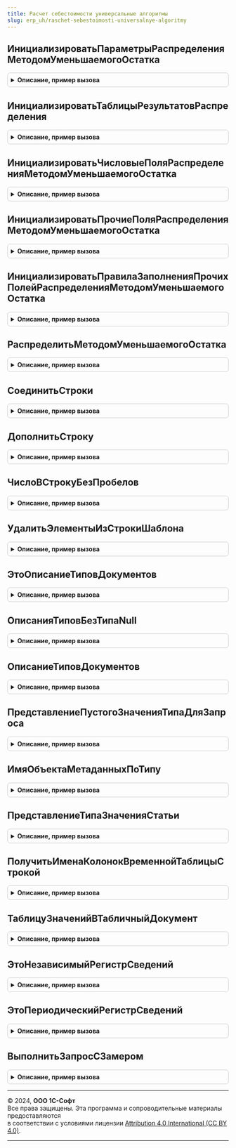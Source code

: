 ```yaml
---
title: Расчет себестоимости универсальные алгоритмы
slug: erp_uh/raschet-sebestoimosti-universalnye-algoritmy
---
```



## ИнициализироватьПараметрыРаспределенияМетодомУменьшаемогоОстатка
<details style="margin: 1em 0; padding: 0.5em; border: 1px solid #ccc; border-radius: 6px;">

<summary style="font-weight: bold; cursor: pointer;">Описание, пример вызова</summary>

```bsl

// Инициализирует основные параметры распределения.
// Обязательная.
//
// Параметры:
//  ИмяТаблицыИсточника - Строка - имя временной таблицы, содержащей данные для распределения.
//  ИмяТаблицыБазыРаспределения - Строка - имя временной таблицы, содержащей базу, по которой будут распределены данные из ИмяТаблицыИсточника.
// 	ПоляСвязи- Строка - перечень полей (через запятую), по которым данные таблицы ИмяТаблицыИсточника будут сопоставляться с данными таблицы ИмяТаблицыБазыРаспределения;
//		имена полей этих таблиц должны совпадать;
//		сопоставление выполняется по условию "ИмяТаблицыИсточника.ПолеСвязи1 = ИмяТаблицыБазыРаспределения.ПолеСвязи1 И ИмяТаблицыИсточника.ПолеСвязи2 = ИмяТаблицыБазыРаспределения.ПолеСвязи2 И ...".
//	УдалятьИсточникПослеРаспределения - Булево - определяет необходимость удаления таблицы ИмяТаблицыИсточника после окончания распределения.
//	УдалятьБазуПослеРаспределения - Булево - определяет необходимость удаления таблицы ИмяТаблицыБазыРаспределения после окончания распределения.
// Возвращаемое значение:
// 	Структура - Описание:
// * Шаблоны - Структура -:
// ** ПравилаВыбораПолей - Строка -
// ** ПоляБазыДополнение - Строка -
// ** ПоляБазыНеИменованные - Строка -
// ** ПоляБазыИменованные - Строка -
// ** ПоляИсточникаНеИменованные - Строка -
// ** ПоляИсточникаИменованные - Строка -
// ** ПоляСвязиСоединение - Строка -
// ** ПоляСвязиНеИменованные - Строка -
// ** ПоляСвязиИменованные - Строка -
// ** СоединениеСтрокИЛИ - Строка -
// ** СоединениеСтрокИ - Строка -
// ** РазделительПолей - Строка -
// * ПравилаЗаполненияПрочихПолей - Структура -
// * НеВключатьПоляБазы - Строка -
// * НеВключатьПоляИсточника - Строка -
// * ПрочиеПоляБазы - Строка -
// * ПрочиеПоляИсточника - Строка -
// * ПравилаРаспределения - Массив -
// * УдалятьБазуПослеРаспределения - Булево -
// * УдалятьИсточникПослеРаспределения - Булево -
//
Функция ИнициализироватьПараметрыРаспределенияМетодомУменьшаемогоОстатка( Экспорт
```

Пример вызова
```bsl
Результат = РасчетСебестоимостиУниверсальныеАлгоритмы.ИнициализироватьПараметрыРаспределенияМетодомУменьшаемогоОстатка();
```
</details>

## ИнициализироватьТаблицыРезультатовРаспределения
<details style="margin: 1em 0; padding: 0.5em; border: 1px solid #ccc; border-radius: 6px;">

<summary style="font-weight: bold; cursor: pointer;">Описание, пример вызова</summary>

```bsl

// Инициализирует описание таблиц, в которые помещаются результаты распределения.
// Необязательная.
//
// Параметры:
//	ПараметрыРаспределения - Структура - результат функции ИнициализироватьПараметрыРаспределенияМетодомУменьшаемогоОстатка()
//	ИмяТаблицыРезультата - Строка - имя временной таблицы, в которую помещается результат распределения.
//	ИмяТаблицыНераспределенныхДанныхИсточника - Строка - имя временной таблицы, в которую помещается данные источника, не распределенные по базе;
//		если указана пустая строка, то таблица формироваться не будет.
//	ИмяТаблицыНераспределенныхДанныхБазы - Строка - имя временной таблицы, в которую помещается данные базы, для которых нет данных в источнике;
//		если указана пустая строка, то таблица формироваться не будет.
//
//	Возвращаемое значение:
//		Структура - параметры распределения.
//
Функция ИнициализироватьТаблицыРезультатовРаспределения(ПараметрыРаспределения, Экспорт
```

Пример вызова
```bsl
Результат = РасчетСебестоимостиУниверсальныеАлгоритмы.ИнициализироватьТаблицыРезультатовРаспределения(ПараметрыРаспределения, );
```
</details>

## ИнициализироватьЧисловыеПоляРаспределенияМетодомУменьшаемогоОстатка
<details style="margin: 1em 0; padding: 0.5em; border: 1px solid #ccc; border-radius: 6px;">

<summary style="font-weight: bold; cursor: pointer;">Описание, пример вызова</summary>

```bsl

// Инициализирует описание числовых полей таблиц, которые подлежат распределению.
// Обязательная. Возможен вызов несколько раз.
// Возможны ситуации, когда распределение разных ресурсов таблицы-источника необходимо выполнить по разным базисам.
// Например, ресурс Ресурс1 необходимо распределить по полю Базис1, а ресурс Ресурс2 - по полю Базис2.
// В этом случае необходимо вызывать процедуру два раза:
// ИнициализироватьЧисловыеПоляРаспределенияМетодомУменьшаемогоОстатка(ПараметрыРаспределения, "Ресурс1", "Базис1", "Базис1");
// ИнициализироватьЧисловыеПоляРаспределенияМетодомУменьшаемогоОстатка(ПараметрыРаспределения, "Ресурс2", "Базис2", "Базис2");
//
// Параметры:
//	ПараметрыРаспределения - см. РасчетСебестоимостиУниверсальныеАлгоритмы.ИнициализироватьПараметрыРаспределенияМетодомУменьшаемогоОстатка
//	РесурсыИсточника - Строка - перечень распределяемых числовых полей таблицы-источника (через запятую).
//	ПолеБазисаИсточника - Строка - имя поля базиса таблицы-источника, по которому необходимо выполнить распределение ресурсов.
//	ПолеБазисаБазы - Строка - имя поля базиса таблицы-базы, по которому необходимо выполнить распределение ресурсов; может не совпадать с ПолеБазисаИсточника.
//
Процедура ИнициализироватьЧисловыеПоляРаспределенияМетодомУменьшаемогоОстатка(ПараметрыРаспределения, Экспорт
```

Пример вызова
```bsl
РасчетСебестоимостиУниверсальныеАлгоритмы.ИнициализироватьЧисловыеПоляРаспределенияМетодомУменьшаемогоОстатка(ПараметрыРаспределения, );
```
</details>

## ИнициализироватьПрочиеПоляРаспределенияМетодомУменьшаемогоОстатка
<details style="margin: 1em 0; padding: 0.5em; border: 1px solid #ccc; border-radius: 6px;">

<summary style="font-weight: bold; cursor: pointer;">Описание, пример вызова</summary>

```bsl

// Инициализирует описание прочих полей таблиц, которые необходимо включить в результат распределения.
// Необязательная.
// Прочие поля источника/базы, присутствующие в полях связи, будут исключены из списка прочих полей.
//
// Параметры:
//	ПараметрыРаспределения - см. РасчетСебестоимостиУниверсальныеАлгоритмы.ИнициализироватьПараметрыРаспределенияМетодомУменьшаемогоОстатка
//	ПрочиеПоляИсточника - Строка - перечень прочих полей таблицы-источника (через запятую);
//		по этим полям будет выполнено упорядочивание данных таблицы-источника перед распределением.
//	ПрочиеПоляБазы - Строка - перечень прочих полей таблицы-базы (через запятую);
//		по этим полям будет выполнено упорядочивание данных таблицы-базы перед распределением.
//	НеВключатьПоляИсточника - Строка - перечень полей (через запятую) таблицы-источника, которые необходимы для упорядочивания данных, но не нужны в результате распределения.
//	НеВключатьПоляБазы - Строка - перечень полей (через запятую) таблицы-базы, которые необходимы для упорядочивания данных, но не нужны в результате распределения.
//
Процедура ИнициализироватьПрочиеПоляРаспределенияМетодомУменьшаемогоОстатка(ПараметрыРаспределения, Экспорт
```

Пример вызова
```bsl
РасчетСебестоимостиУниверсальныеАлгоритмы.ИнициализироватьПрочиеПоляРаспределенияМетодомУменьшаемогоОстатка(ПараметрыРаспределения, );
```
</details>

## ИнициализироватьПравилаЗаполненияПрочихПолейРаспределенияМетодомУменьшаемогоОстатка
<details style="margin: 1em 0; padding: 0.5em; border: 1px solid #ccc; border-radius: 6px;">

<summary style="font-weight: bold; cursor: pointer;">Описание, пример вызова</summary>

```bsl

// Инициализирует правила заполнения прочих полей таблиц в результате распределения.
// Необязательная.
//
// Параметры:
//	ПараметрыРаспределения - Структура - результат функции ИнициализироватьПараметрыРаспределенияМетодомУменьшаемогоОстатка()
//	ПоляДляЗаполненияИзИсточника - Строка - перечень прочих полей таблицы-источника (через запятую), которые должны быть безусловно перенесены в результат распределения.
//		необходимо указывать только поля, присутствующие и в таблице-источнике, и в таблице-базе.
//	ПоляДляЗаполненияИзБазы - Строка - перечень прочих полей таблицы-базы (через запятую), которые должны быть безусловно перенесены в результат распределения.
//		необходимо указывать только поля, присутствующие и в таблице-источнике, и в таблице-базе.
//	ПоляСПриоритетомИсточника - Строка - перечень прочих полей таблицы-источника (через запятую), которые должны быть перенесены в результат распределения
//		в том случае, если значение поля в источнике заполнено; если значение поля в источнике не заполнено, то в результат будет перенесено значение поля из базы.
//		необходимо указывать только поля, присутствующие и в таблице-источнике, и в таблице-базе.
//	ПоляСПриоритетомБазы - Строка - перечень прочих полей таблицы-базы (через запятую), которые должны быть перенесены в результат распределения
//		в том случае, если значение поля в базе заполнено; если значение поля в базе не заполнено, то в результат будет перенесено значение поля из источника.
//		необходимо указывать только поля, присутствующие и в таблице-источнике, и в таблице-базе.
//
Процедура ИнициализироватьПравилаЗаполненияПрочихПолейРаспределенияМетодомУменьшаемогоОстатка(ПараметрыРаспределения, Экспорт
```

Пример вызова
```bsl
РасчетСебестоимостиУниверсальныеАлгоритмы.ИнициализироватьПравилаЗаполненияПрочихПолейРаспределенияМетодомУменьшаемогоОстатка(ПараметрыРаспределения, );
```
</details>

## РаспределитьМетодомУменьшаемогоОстатка
<details style="margin: 1em 0; padding: 0.5em; border: 1px solid #ccc; border-radius: 6px;">

<summary style="font-weight: bold; cursor: pointer;">Описание, пример вызова</summary>

```bsl

// Выполняет распределение данных временных таблиц методом уменьшаемого остатка.
// В результате будут сформированы следующие временные таблицы:
//	ВТРезультатРаспределения - результат распределения;
//		содержит поля ПоляСвязи + (все РесурсыИсточника + ПолеБазисаИсточника) + (ПрочиеПоляИсточника без НеВключатьПоляИсточника)
//		также содержит служебные поля "КлючТИ" и "КлючТБ"
//	ВТНераспределенныеДанныеИсточника - данные из ИмяТаблицыИсточника, для которых не хватило данных в базе распределения;
//		содержит те же поля, что и ВТРезультатРаспределения за исключением служебных полей;
//		также содержит служебное поле ЕстьБаза с типом Булево:
//			- если равно Истина, то для данной записи источника была база, но количества в поле базиса таблицы-базы не хватило для полного распределения данных таблицы-источника;
//				числовые поля содержат нераспределенные остатки; прочие поля заполнены из таблицы-источника.
//			- если равно Ложь, то для данной записи источника не было базы распределения;
//				числовые поля содержат исходные значения из таблицы-источника; прочие поля заполнены из таблицы-источника.
//	ВТНераспределенныеДанныеБазы - данные из ИмяТаблицыБазыРаспределения, для которых не хватило данных в источнике.
//		содержит поля ПоляСвязи + (все ПолеБазисаБазы) + (ПрочиеПоляБазы без НеВключатьПоляБазы)
// Имена таблиц результатов можно переопределить в процедуре ИнициализироватьТаблицыРезультатовРаспределения().
//
// Также в ПараметрыРаспределения будет добавлен ключ РезультатыРаспределения с типом Структура, в которую будут добавлены следующие данные (Ключ - Значение):
//	КоличествоИтераций - общее количество итераций распределения
//	ВремяРасчета - общее время расчета в секундах
//	РазмерИсточника - количество записей в таблице ИмяТаблицыИсточника
//	РазмерБазы - количество записей в таблице ИмяТаблицыБазыРаспределения
//	РазмерРезультата - количество записей в таблице ВТРезультатРаспределения
//	РазмерНераспределенныхЗаписейИсточника - количество записей в таблице ВТНераспределенныеДанныеИсточника
//	РазмерНераспределенныхЗаписейБазы - количество записей в таблице ВТНераспределенныеДанныеБазы
//
// Параметры:
//	ПараметрыРасчета - Структура - параметры расчета, содержащий менеджер временных таблиц, содержащий таблицы ИмяТаблицыИсточника и ИмяТаблицыБазыРаспределения.
//	ПараметрыРаспределения - см. РасчетСебестоимостиУниверсальныеАлгоритмы.ИнициализироватьПараметрыРаспределенияМетодомУменьшаемогоОстатка
//
Процедура РаспределитьМетодомУменьшаемогоОстатка(ПараметрыРасчета, ПараметрыРаспределения) Экспорт
```

Пример вызова
```bsl
РасчетСебестоимостиУниверсальныеАлгоритмы.РаспределитьМетодомУменьшаемогоОстатка(ПараметрыРасчета, ПараметрыРаспределения) 
```
</details>

## СоединитьСтроки
<details style="margin: 1em 0; padding: 0.5em; border: 1px solid #ccc; border-radius: 6px;">

<summary style="font-weight: bold; cursor: pointer;">Описание, пример вызова</summary>

```bsl

Функция СоединитьСтроки(Строка1 = "", Строка2 = "", Строка3 = "", Строка4 = "", Строка5 = "", Разделитель = ", ") Экспорт
```

Пример вызова
```bsl
Результат = РасчетСебестоимостиУниверсальныеАлгоритмы.СоединитьСтроки(Строка1, Строка2, Строка3, Строка4, Строка5, Разделитель, ") 
```
</details>

## ДополнитьСтроку
<details style="margin: 1em 0; padding: 0.5em; border: 1px solid #ccc; border-radius: 6px;">

<summary style="font-weight: bold; cursor: pointer;">Описание, пример вызова</summary>

```bsl

Процедура ДополнитьСтроку(СтрокаПриемник = "", Строка2 = "", Строка3 = "", Строка4 = "", Строка5 = "", Разделитель = ", ") Экспорт
```

Пример вызова
```bsl
РасчетСебестоимостиУниверсальныеАлгоритмы.ДополнитьСтроку(СтрокаПриемник, Строка2, Строка3, Строка4, Строка5, Разделитель, ") 
```
</details>

## ЧислоВСтрокуБезПробелов
<details style="margin: 1em 0; padding: 0.5em; border: 1px solid #ccc; border-radius: 6px;">

<summary style="font-weight: bold; cursor: pointer;">Описание, пример вызова</summary>

```bsl

Функция ЧислоВСтрокуБезПробелов(ЧисловоеЗначение) Экспорт
```

Пример вызова
```bsl
Результат = РасчетСебестоимостиУниверсальныеАлгоритмы.ЧислоВСтрокуБезПробелов(ЧисловоеЗначение) 
```
</details>

## УдалитьЭлементыИзСтрокиШаблона
<details style="margin: 1em 0; padding: 0.5em; border: 1px solid #ccc; border-radius: 6px;">

<summary style="font-weight: bold; cursor: pointer;">Описание, пример вызова</summary>

```bsl

Функция УдалитьЭлементыИзСтрокиШаблона(СтрокаШаблона, УдаляемыеЭлементы) Экспорт
```

Пример вызова
```bsl
Результат = РасчетСебестоимостиУниверсальныеАлгоритмы.УдалитьЭлементыИзСтрокиШаблона(СтрокаШаблона, УдаляемыеЭлементы) 
```
</details>

## ЭтоОписаниеТиповДокументов
<details style="margin: 1em 0; padding: 0.5em; border: 1px solid #ccc; border-radius: 6px;">

<summary style="font-weight: bold; cursor: pointer;">Описание, пример вызова</summary>

```bsl

Функция ЭтоОписаниеТиповДокументов(ТипПоля) Экспорт
```

Пример вызова
```bsl
Результат = РасчетСебестоимостиУниверсальныеАлгоритмы.ЭтоОписаниеТиповДокументов(ТипПоля));
```
</details>

## ОписанияТиповБезТипаNull
<details style="margin: 1em 0; padding: 0.5em; border: 1px solid #ccc; border-radius: 6px;">

<summary style="font-weight: bold; cursor: pointer;">Описание, пример вызова</summary>

```bsl

Функция ОписанияТиповБезТипаNull(ИсходныеТипы) Экспорт
```

Пример вызова
```bsl
Результат = РасчетСебестоимостиУниверсальныеАлгоритмы.ОписанияТиповБезТипаNull(ИсходныеТипы) 
```
</details>

## ОписаниеТиповДокументов
<details style="margin: 1em 0; padding: 0.5em; border: 1px solid #ccc; border-radius: 6px;">

<summary style="font-weight: bold; cursor: pointer;">Описание, пример вызова</summary>

```bsl

// Возвращает описание типов всех документов с учетом документов из расширений конфигурации.
//
// Возвращаемое значение:
//	ОписаниеТипов - описание типов всех документов
//
Функция ОписаниеТиповДокументов() Экспорт
```

Пример вызова
```bsl
Результат = РасчетСебестоимостиУниверсальныеАлгоритмы.ОписаниеТиповДокументов() 
```
</details>

## ПредставлениеПустогоЗначенияТипаДляЗапроса
<details style="margin: 1em 0; padding: 0.5em; border: 1px solid #ccc; border-radius: 6px;">

<summary style="font-weight: bold; cursor: pointer;">Описание, пример вызова</summary>

```bsl

// Возвращает строковое представление пустого значения указанного типа для запроса.
//
// Параметры:
//	ОписаниеТипаЗначения - ОписаниеТипов -
//
// Возвращаемое значение:
//	Строка -
//
Функция ПредставлениеПустогоЗначенияТипаДляЗапроса(ОписаниеТипаЗначения) Экспорт
```

Пример вызова
```bsl
Результат = РасчетСебестоимостиУниверсальныеАлгоритмы.ПредставлениеПустогоЗначенияТипаДляЗапроса(ОписаниеТипаЗначения) 
```
</details>

## ИмяОбъектаМетаданныхПоТипу
<details style="margin: 1em 0; padding: 0.5em; border: 1px solid #ccc; border-radius: 6px;">

<summary style="font-weight: bold; cursor: pointer;">Описание, пример вызова</summary>

```bsl

// Возвращает полное имя объекта метаданных по его типу.
//
// Параметры:
//	ТипОбъекта - Тип - тип объекта метаданных
//
// Возвращаемое значение:
//	Строка - полное имя объекта метаданных
//
Функция ИмяОбъектаМетаданныхПоТипу(ТипОбъекта) Экспорт
```

Пример вызова
```bsl
Результат = РасчетСебестоимостиУниверсальныеАлгоритмы.ИмяОбъектаМетаданныхПоТипу(ТипОбъекта) 
```
</details>

## ПредставлениеТипаЗначенияСтатьи
<details style="margin: 1em 0; padding: 0.5em; border: 1px solid #ccc; border-radius: 6px;">

<summary style="font-weight: bold; cursor: pointer;">Описание, пример вызова</summary>

```bsl

// Возвращает полное имя объекта метаданных, соответствующего типу значения статьи расходов.
//
// Параметры:
//	Статья - ПланВидовХарактеристикСсылка.СтатьиРасходов - статья расходов
//
// Возвращаемое значение:
//	Строка - полное имя объекта метаданных
//
Функция ПредставлениеТипаЗначенияСтатьи(Статья) Экспорт
```

Пример вызова
```bsl
Результат = РасчетСебестоимостиУниверсальныеАлгоритмы.ПредставлениеТипаЗначенияСтатьи(Статья) 
```
</details>

## ПолучитьИменаКолонокВременнойТаблицыСтрокой
<details style="margin: 1em 0; padding: 0.5em; border: 1px solid #ccc; border-radius: 6px;">

<summary style="font-weight: bold; cursor: pointer;">Описание, пример вызова</summary>

```bsl

// Возвращает строку, содержащего имена всех колонок временной таблицы.
//
// Параметры:
//	КонтейнерМенеджераВТ - Структура - Структура, содержащая в себе менеджер временных таблиц
//	ИмяВременнойТаблицы - Строка - Имя временной таблицы
//
// Возвращаемое значение:
//	Строка - список имен колонок через запятую
//
Функция ПолучитьИменаКолонокВременнойТаблицыСтрокой(КонтейнерМенеджераВТ, ИмяВременнойТаблицы) Экспорт
```

Пример вызова
```bsl
Результат = РасчетСебестоимостиУниверсальныеАлгоритмы.ПолучитьИменаКолонокВременнойТаблицыСтрокой(КонтейнерМенеджераВТ, ИмяВременнойТаблицы) 
```
</details>

## ТаблицуЗначенийВТабличныйДокумент
<details style="margin: 1em 0; padding: 0.5em; border: 1px solid #ccc; border-radius: 6px;">

<summary style="font-weight: bold; cursor: pointer;">Описание, пример вызова</summary>

```bsl

// Преобразует таблицу значений в табличный документ.
// Параметры:
//	Таблица - ТаблицаЗначений -
//	ДатыВФорматеМесяцГод - Булево - преобразовывать даты в формат "Месяц Год"
//
// Возвращаемое значение:
//	ТабличныйДокумент -
Функция ТаблицуЗначенийВТабличныйДокумент(Таблица, ДатыВФорматеМесяцГод = Истина) Экспорт
```

Пример вызова
```bsl
Результат = РасчетСебестоимостиУниверсальныеАлгоритмы.ТаблицуЗначенийВТабличныйДокумент(Таблица, ДатыВФорматеМесяцГод);
```
</details>

## ЭтоНезависимыйРегистрСведений
<details style="margin: 1em 0; padding: 0.5em; border: 1px solid #ccc; border-radius: 6px;">

<summary style="font-weight: bold; cursor: pointer;">Описание, пример вызова</summary>

```bsl

// Проверяет, является ли указанный объект метаданных независимым регистром сведений.
//
// Параметры:
//	МетаданныеРегистра - ОбъектМетаданных - проверяемый объект метаданных
//
// Возвращаемое значение:
//	Булево - результат проверки
//
Функция ЭтоНезависимыйРегистрСведений(МетаданныеРегистра) Экспорт
```

Пример вызова
```bsl
Результат = РасчетСебестоимостиУниверсальныеАлгоритмы.ЭтоНезависимыйРегистрСведений(МетаданныеРегистра) 
```
</details>

## ЭтоПериодическийРегистрСведений
<details style="margin: 1em 0; padding: 0.5em; border: 1px solid #ccc; border-radius: 6px;">

<summary style="font-weight: bold; cursor: pointer;">Описание, пример вызова</summary>

```bsl

// Проверяет, является ли указанный объект метаданных периодическим регистром сведений.
//
// Параметры:
//	МетаданныеРегистра - ОбъектМетаданных - проверяемый объект метаданных
//
// Возвращаемое значение:
//	Булево - результат проверки
//
Функция ЭтоПериодическийРегистрСведений(МетаданныеРегистра) Экспорт
```

Пример вызова
```bsl
Результат = РасчетСебестоимостиУниверсальныеАлгоритмы.ЭтоПериодическийРегистрСведений(МетаданныеРегистра) 
```
</details>

## ВыполнитьЗапросСЗамером
<details style="margin: 1em 0; padding: 0.5em; border: 1px solid #ccc; border-radius: 6px;">

<summary style="font-weight: bold; cursor: pointer;">Описание, пример вызова</summary>

```bsl

// Выполнить запрос с замером.
//
// Параметры:
//  Запрос - Запрос - Запрос
//  ИмяСобытияЖР - Строка - Имя события журнала регистрации
//
// Возвращаемое значение:
//  Массив, РезультатЗапроса, ВыборкаИзРезультатаЗапроса, Неопределено - Выполнить запрос с замером
Функция ВыполнитьЗапросСЗамером(Запрос, ИмяСобытияЖР) Экспорт
```

Пример вызова
```bsl
Результат = РасчетСебестоимостиУниверсальныеАлгоритмы.ВыполнитьЗапросСЗамером(Запрос, ИмяСобытияЖР) 
```
</details>

---

© 2024, **ООО 1С-Софт**  
Все права защищены. Эта программа и сопроводительные материалы предоставляются  
в соответствии с условиями лицензии [Attribution 4.0 International (CC BY 4.0)](https://creativecommons.org/licenses/by/4.0/legalcode).

---
